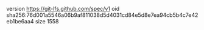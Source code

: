 version https://git-lfs.github.com/spec/v1
oid sha256:76d001a5546a06b9af811038d5d4031cd84e5d8e7ea94cb5b4c7e42eb1be6aa4
size 1558
